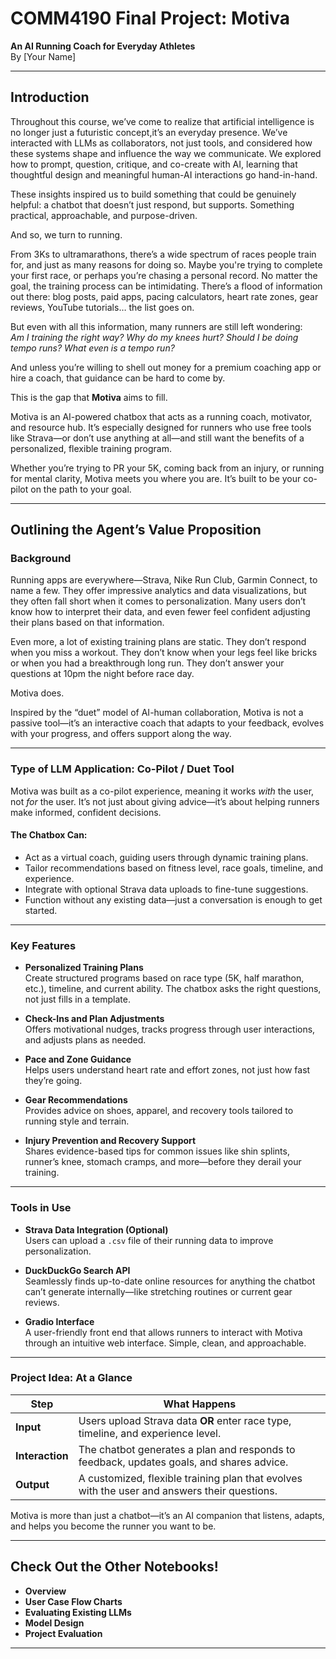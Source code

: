 # COMM4190 Final Project: Motiva  
**An AI Running Coach for Everyday Athletes**  
By [Your Name]

---

## Introduction

Throughout this course, we’ve come to realize that artificial intelligence is no longer just a futuristic concept,it’s an everyday presence. We’ve interacted with LLMs as collaborators, not just tools, and considered how these systems shape and influence the way we communicate. We explored how to prompt, question, critique, and co-create with AI, learning that thoughtful design and meaningful human-AI interactions go hand-in-hand.

These insights inspired us to build something that could be genuinely helpful: a chatbot that doesn’t just respond, but supports. Something practical, approachable, and purpose-driven.

And so, we turn to running.

From 3Ks to ultramarathons, there’s a wide spectrum of races people train for, and just as many reasons for doing so. Maybe you're trying to complete your first race, or perhaps you’re chasing a personal record. No matter the goal, the training process can be intimidating. There’s a flood of information out there: blog posts, paid apps, pacing calculators, heart rate zones, gear reviews, YouTube tutorials… the list goes on.

But even with all this information, many runners are still left wondering:  
*Am I training the right way? Why do my knees hurt? Should I be doing tempo runs? What even is a tempo run?*

And unless you’re willing to shell out money for a premium coaching app or hire a coach, that guidance can be hard to come by.

This is the gap that **Motiva** aims to fill.

Motiva is an AI-powered chatbox that acts as a running coach, motivator, and resource hub. It’s especially designed for runners who use free tools like Strava—or don’t use anything at all—and still want the benefits of a personalized, flexible training program.

Whether you’re trying to PR your 5K, coming back from an injury, or running for mental clarity, Motiva meets you where you are. It’s built to be your co-pilot on the path to your goal.

---

## Outlining the Agent’s Value Proposition

### Background

Running apps are everywhere—Strava, Nike Run Club, Garmin Connect, to name a few. They offer impressive analytics and data visualizations, but they often fall short when it comes to personalization. Many users don’t know how to interpret their data, and even fewer feel confident adjusting their plans based on that information.

Even more, a lot of existing training plans are static. They don’t respond when you miss a workout. They don’t know when your legs feel like bricks or when you had a breakthrough long run. They don’t answer your questions at 10pm the night before race day.

Motiva does.

Inspired by the “duet” model of AI-human collaboration, Motiva is not a passive tool—it’s an interactive coach that adapts to your feedback, evolves with your progress, and offers support along the way.

---

### Type of LLM Application: Co-Pilot / Duet Tool

Motiva was built as a co-pilot experience, meaning it works *with* the user, not *for* the user. It’s not just about giving advice—it’s about helping runners make informed, confident decisions.

#### The Chatbox Can:
- Act as a virtual coach, guiding users through dynamic training plans.
- Tailor recommendations based on fitness level, race goals, timeline, and experience.
- Integrate with optional Strava data uploads to fine-tune suggestions.
- Function without any existing data—just a conversation is enough to get started.

---

### Key Features

- **Personalized Training Plans**  
  Create structured programs based on race type (5K, half marathon, etc.), timeline, and current ability. The chatbox asks the right questions, not just fills in a template.

- **Check-Ins and Plan Adjustments**  
  Offers motivational nudges, tracks progress through user interactions, and adjusts plans as needed.

- **Pace and Zone Guidance**  
  Helps users understand heart rate and effort zones, not just how fast they’re going.

- **Gear Recommendations**  
  Provides advice on shoes, apparel, and recovery tools tailored to running style and terrain.

- **Injury Prevention and Recovery Support**  
  Shares evidence-based tips for common issues like shin splints, runner’s knee, stomach cramps, and more—before they derail your training.

---

### Tools in Use

- **Strava Data Integration (Optional)**  
  Users can upload a `.csv` file of their running data to improve personalization.

- **DuckDuckGo Search API**  
  Seamlessly finds up-to-date online resources for anything the chatbot can’t generate internally—like stretching routines or current gear reviews.

- **Gradio Interface**  
  A user-friendly front end that allows runners to interact with Motiva through an intuitive web interface. Simple, clean, and approachable.

---

### Project Idea: At a Glance

| Step | What Happens |
|------|---------------|
| **Input** | Users upload Strava data **OR** enter race type, timeline, and experience level. |
| **Interaction** | The chatbot generates a plan and responds to feedback, updates goals, and shares advice. |
| **Output** | A customized, flexible training plan that evolves with the user and answers their questions. |

Motiva is more than just a chatbot—it’s an AI companion that listens, adapts, and helps you become the runner you want to be.

---

## Check Out the Other Notebooks!

- **Overview**
- **User Case Flow Charts**
- **Evaluating Existing LLMs**
- **Model Design**
- **Project Evaluation**

---
